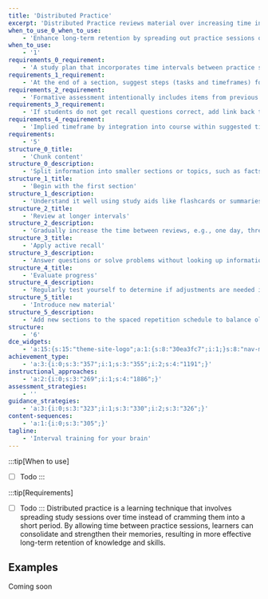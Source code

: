 ```yaml
---
title: 'Distributed Practice'
excerpt: 'Distributed Practice reviews material over increasing time intervals to solidify learning in long-term memory. Using flashcards is an example of Retrieval Practice.'
when_to_use_0_when_to_use:
    - 'Enhance long-term retention by spreading out practice sessions over time. '
when_to_use:
    - '1'
requirements_0_requirement:
    - 'A study plan that incorporates time intervals between practice sessions.  '
requirements_1_requirement:
    - 'At the end of a section, suggest steps (tasks and timeframes) for students to take for study techniques.'
requirements_2_requirement:
    - 'Formative assessment intentionally includes items from previous lessons (example in lesson 3, weave in concepts from lessons 1 and 2). Can tag information for students to see that this is testing recall. Two separate blocks – 1 for new information from lesson and 1 for information from previous lessons.'
requirements_3_requirement:
    - 'If students do not get recall questions correct, add link back to placement in course content AND can provide link for additional content for learning (video, article, etc.).'
requirements_4_requirement:
    - 'Implied timeframe by integration into course within suggested timeframe and placement in course.'
requirements:
    - '5'
structure_0_title:
    - 'Chunk content'
structure_0_description:
    - 'Split information into smaller sections or topics, such as facts, vocabulary, or concepts.  '
structure_1_title:
    - 'Begin with the first section'
structure_1_description:
    - 'Understand it well using study aids like flashcards or summaries.  '
structure_2_title:
    - 'Review at longer intervals'
structure_2_description:
    - 'Gradually increase the time between reviews, e.g., one day, three days, a week. (Possibly not specific time periods, but by suggested time periods or by intentionally by placement in course)'
structure_3_title:
    - 'Apply active recall'
structure_3_description:
    - 'Answer questions or solve problems without looking up information to strengthen memory.'
structure_4_title:
    - 'Evaluate progress'
structure_4_description:
    - 'Regularly test yourself to determine if adjustments are needed in intervals or focus. (Can be done through formative assessments as recall in later lessons.)'
structure_5_title:
    - 'Introduce new material'
structure_5_description:
    - 'Add new sections to the spaced repetition schedule to balance old and new information. '
structure:
    - '6'
dce_widgets:
    - 'a:15:{s:15:"theme-site-logo";a:1:{s:8:"30ea3fc7";i:1;}s:8:"nav-menu";a:2:{s:7:"19b36b8";i:1;s:7:"967f443";i:1;}s:11:"breadcrumbs";a:1:{s:7:"7e921ad";i:1;}s:11:"search-form";a:1:{s:7:"13f1359";i:1;}s:16:"theme-post-title";a:1:{s:8:"4b703c82";i:1;}s:18:"theme-post-excerpt";a:1:{s:7:"daee29f";i:1;}s:18:"theme-post-content";a:1:{s:8:"2c888319";i:1;}s:7:"heading";a:3:{s:7:"b5f1d9f";i:1;s:7:"8152b89";i:1;s:7:"a117dd0";i:1;}s:19:"dce-acf-repeater-v2";a:3:{s:7:"b956be8";i:1;s:7:"804bb10";i:1;s:7:"d1ba894";i:1;}s:17:"table-of-contents";a:1:{s:7:"b9b0ada";i:1;}s:20:"dce-add-to-favorites";a:1:{s:7:"c08a936";i:1;}s:21:"dce-copy-to-clipboard";a:1:{s:7:"4570f86";i:1;}s:14:"dce_pdf_button";a:1:{s:7:"e0ada67";i:1;}s:9:"post-info";a:1:{s:8:"2c4a968a";i:1;}s:11:"text-editor";a:1:{s:7:"f8c36c4";i:1;}}'
achievement_type:
    - 'a:3:{i:0;s:3:"357";i:1;s:3:"355";i:2;s:4:"1191";}'
instructional_approaches:
    - 'a:2:{i:0;s:3:"269";i:1;s:4:"1886";}'
assessment_strategies:
    - ''
guidance_strategies:
    - 'a:3:{i:0;s:3:"323";i:1;s:3:"330";i:2;s:3:"326";}'
content-sequences:
    - 'a:1:{i:0;s:3:"305";}'
tagline:
    - 'Interval training for your brain'
---
```


:::tip[When to use]

- [ ] Todo
:::

:::tip[Requirements]

- [ ] Todo
:::
Distributed practice is a learning technique that involves spreading study sessions over time instead of cramming them into a short period. By allowing time between practice sessions, learners can consolidate and strengthen their memories, resulting in more effective long-term retention of knowledge and skills.

## Examples
Coming soon